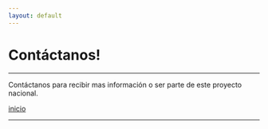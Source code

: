 ```yaml
---
layout: default
---
```


# Contáctanos!
***

Contáctanos para recibir mas información o ser parte de este proyecto nacional.
  

  
[inicio](./)

***
